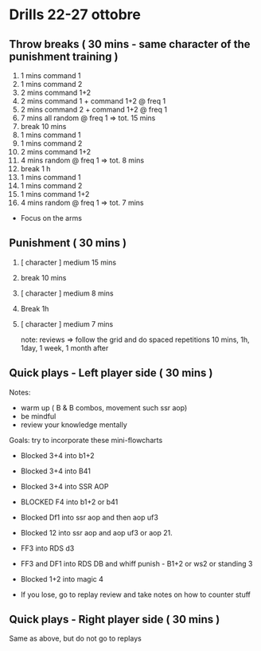 # Drills 22-27 ottobre

## Throw breaks ( 30 mins - same character of the punishment training )

1. 1 mins command 1
2. 1 mins command 2
3. 2 mins command 1+2
4. 2 mins command 1 + command 1+2 @ freq 1
5. 2 mins command 2 + command 1+2 @ freq 1
6. 7 mins all random @ freq 1 => tot. 15 mins
7. break 10 mins
8. 1 mins command 1
9. 1 mins command 2
10. 2 mins command 1+2
11. 4 mins random @ freq 1 => tot. 8 mins
12. break 1 h
13. 1 mins command 1
14. 1 mins command 2
15. 1 mins command 1+2
16. 4 mins random @ freq 1 => tot. 7 mins

- Focus on the arms

## Punishment ( 30 mins )

1. [ character ] medium 15 mins
2. break 10 mins
3. [ character ] medium 8 mins
4. Break 1h
5. [ character ] medium 7 mins

   note: reviews => follow the grid and do spaced repetitions 10 mins, 1h, 1day, 1 week, 1 month after

## Quick plays - Left player side ( 30 mins )

Notes:

- warm up ( B & B combos, movement such ssr aop)
- be mindful
- review your knowledge mentally

Goals: try to incorporate these mini-flowcharts

- Blocked 3+4 into b1+2
- Blocked 3+4 into B41
- Blocked 3+4 into SSR AOP
- BLOCKED F4 into b1+2 or b41
- Blocked Df1 into ssr aop and then aop uf3
- Blocked 12 into ssr aop and aop uf3 or aop 21.
- FF3 into RDS d3
- FF3 and DF1 into RDS DB and whiff punish - B1+2 or ws2 or standing 3
- Blocked 1+2 into magic 4

- If you lose, go to replay review and take notes on how to counter stuff

## Quick plays - Right player side ( 30 mins )

Same as above, but do not go to replays
